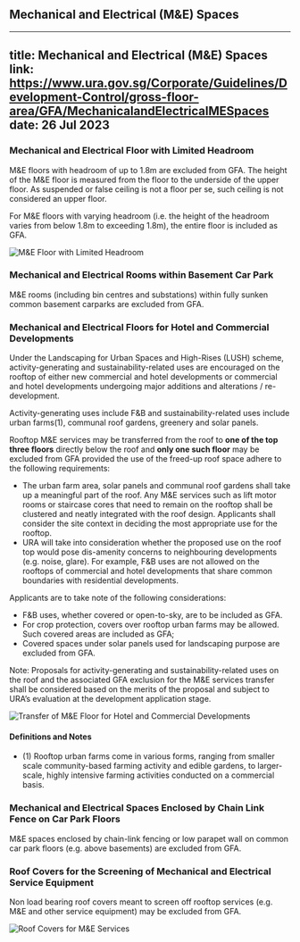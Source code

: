 
## Mechanical and Electrical (M&E) Spaces
---
title: Mechanical and Electrical (M&E) Spaces
link: https://www.ura.gov.sg/Corporate/Guidelines/Development-Control/gross-floor-area/GFA/MechanicalandElectricalMESpaces
date: 26 Jul 2023
---

### Mechanical and Electrical Floor with Limited Headroom

M&E floors with headroom of up to 1.8m are excluded from GFA. The height of the M&E floor is measured from the floor to the underside of the upper floor. As suspended or false ceiling is not a floor per se, such ceiling is not considered an upper floor.

For M&E floors with varying headroom (i.e. the height of the headroom varies from below 1.8m to exceeding 1.8m), the entire floor is included as GFA.

![M&E Floor with Limited Headroom](https://www.ura.gov.sg/-/media/Corporate/Guidelines/Development-control/GFA/GFA-40-MnE-floors-with-limited-headroom-v2-01.jpg)

### Mechanical and Electrical Rooms within Basement Car Park

M&E rooms (including bin centres and substations) within fully sunken common basement carparks are excluded from GFA.

### Mechanical and Electrical Floors for Hotel and Commercial Developments

Under the Landscaping for Urban Spaces and High-Rises (LUSH) scheme, activity-generating and sustainability-related uses are encouraged on the rooftop of either new commercial and hotel developments or commercial and hotel developments undergoing major additions and alterations / re-development.

Activity-generating uses include F&B and sustainability-related uses include urban farms(1), communal roof gardens, greenery and solar panels.

Rooftop M&E services may be transferred from the roof to **one of the top three floors** directly below the roof and **only one such floor** may be excluded from GFA provided the use of the freed-up roof space adhere to the following requirements:

- The urban farm area, solar panels and communal roof gardens shall take up a meaningful part of the roof. Any M&E services such as lift motor rooms or staircase cores that need to remain on the rooftop shall be clustered and neatly integrated with the roof design. Applicants shall consider the site context in deciding the most appropriate use for the rooftop.
- URA will take into consideration whether the proposed use on the roof top would pose dis-amenity concerns to neighbouring developments (e.g. noise, glare). For example, F&B uses are not allowed on the rooftops of commercial and hotel developments that share common boundaries with residential developments.

Applicants are to take note of the following considerations:

- F&B uses, whether covered or open-to-sky, are to be included as GFA.
- For crop protection, covers over rooftop urban farms may be allowed. Such covered areas are included as GFA;
- Covered spaces under solar panels used for landscaping purpose are excluded from GFA.

Note: Proposals for activity-generating and sustainability-related uses on the roof and the associated GFA exclusion for the M&E services transfer shall be considered based on the merits of the proposal and subject to URA’s evaluation at the development application stage.

![Transfer of M&E Floor for Hotel and Commercial Developments](https://www.ura.gov.sg/-/media/Corporate/Guidelines/Development-control/GFA/GFA-41-MnE_rooftop-guidelines-v2-01.jpg?h=571&w=1000)

#### Definitions and Notes

- (1) Rooftop urban farms come in various forms, ranging from smaller scale community-based farming activity and edible gardens, to larger-scale, highly intensive farming activities conducted on a commercial basis.

### Mechanical and Electrical Spaces Enclosed by Chain Link Fence on Car Park Floors

M&E spaces enclosed by chain-link fencing or low parapet wall on common car park floors (e.g. above basements) are excluded from GFA.

### Roof Covers for the Screening of Mechanical and Electrical Service Equipment

Non load bearing roof covers meant to screen off rooftop services (e.g. M&E and other service equipment) may be excluded from GFA.

![Roof Covers for M&E Services](https://www.ura.gov.sg/-/media/Corporate/Guidelines/Development-control/GFA/GFA-50B-GFA-exemption-for-Roof-covers_final.jpg)
